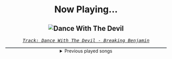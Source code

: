 <div align="center"> 
<h1>Now Playing...</h1>

![Dance With The Devil](https://i.scdn.co/image/ab67616d00001e027a3d77a6bd0814a5998f7749)
--
_<samp><a href="https://open.spotify.com/track/10ASBwZsp7oUUDsJEYz3uS">Track: Dance With The Devil - Breaking Benjamin</a></samp>_

<div style="border: 1px #4B5054 solid"></div>
<details>
  <summary>
    Previous played songs
  </summary>
  <table>
    <thead>
      <tr>
        <th>
          Artist
        </th>
        <th>
          Song
        </th>
        <th>
          Link
        </th>
      </tr>
    </thead>
    <tbody>
      <tr><td>Breaking Benjamin</td><td>Dance With The Devil</td><td><a href="https://open.spotify.com/track/10ASBwZsp7oUUDsJEYz3uS">https://open.spotify.com/track/10ASBwZsp7oUUDsJEYz3uS</a></td></tr><tr><td>Breaking Benjamin</td><td>Until The End</td><td><a href="https://open.spotify.com/track/0ZEeEZnZ496lE6kN7bmSrp">https://open.spotify.com/track/0ZEeEZnZ496lE6kN7bmSrp</a></td></tr><tr><td>Breaking Benjamin</td><td>Evil Angel</td><td><a href="https://open.spotify.com/track/6HDBZFpozQsnYZ88ic250y">https://open.spotify.com/track/6HDBZFpozQsnYZ88ic250y</a></td></tr><tr><td>Breaking Benjamin</td><td>You</td><td><a href="https://open.spotify.com/track/5MNxNuo0XSHx7MPXbsR57W">https://open.spotify.com/track/5MNxNuo0XSHx7MPXbsR57W</a></td></tr><tr><td>Breaking Benjamin</td><td>Breath</td><td><a href="https://open.spotify.com/track/59TLlOD6sH4cCTSF6ITRkA">https://open.spotify.com/track/59TLlOD6sH4cCTSF6ITRkA</a></td></tr><tr><td>Breaking Benjamin</td><td>The Diary of Jane - Single Version</td><td><a href="https://open.spotify.com/track/5pvJ59i7JxylN8VB24xdMs">https://open.spotify.com/track/5pvJ59i7JxylN8VB24xdMs</a></td></tr><tr><td>Breaking Benjamin</td><td>Without You</td><td><a href="https://open.spotify.com/track/5r95yxmemjPfVSjCoSeAP4">https://open.spotify.com/track/5r95yxmemjPfVSjCoSeAP4</a></td></tr><tr><td>Breaking Benjamin</td><td>Into The Nothing</td><td><a href="https://open.spotify.com/track/0slW7U1gWpQ9Dx2vWWp2ga">https://open.spotify.com/track/0slW7U1gWpQ9Dx2vWWp2ga</a></td></tr><tr><td>Breaking Benjamin</td><td>Dear Agony</td><td><a href="https://open.spotify.com/track/0c3fJd2HRi6uHWgTljIae5">https://open.spotify.com/track/0c3fJd2HRi6uHWgTljIae5</a></td></tr><tr><td>Breaking Benjamin</td><td>Lights Out</td><td><a href="https://open.spotify.com/track/5aBknBm85rJp8fSWu2koV2">https://open.spotify.com/track/5aBknBm85rJp8fSWu2koV2</a></td></tr><tr><td>Breaking Benjamin</td><td>Anthem Of The Angels</td><td><a href="https://open.spotify.com/track/0qmmx55Ei3i75ViWcY6mEp">https://open.spotify.com/track/0qmmx55Ei3i75ViWcY6mEp</a></td></tr><tr><td>Breaking Benjamin</td><td>What Lies Beneath</td><td><a href="https://open.spotify.com/track/2DezzC1osZwVm3lxIRlrCe">https://open.spotify.com/track/2DezzC1osZwVm3lxIRlrCe</a></td></tr><tr><td>Breaking Benjamin</td><td>Hopeless</td><td><a href="https://open.spotify.com/track/2c2UTSuyPbEmxWyTOMwjON">https://open.spotify.com/track/2c2UTSuyPbEmxWyTOMwjON</a></td></tr><tr><td>Breaking Benjamin</td><td>Give Me A Sign</td><td><a href="https://open.spotify.com/track/6BWrIaoodtt7EX6kToWZw0">https://open.spotify.com/track/6BWrIaoodtt7EX6kToWZw0</a></td></tr><tr><td>Breaking Benjamin</td><td>Crawl</td><td><a href="https://open.spotify.com/track/2G1xOn9PhRgi63XWp2ToZx">https://open.spotify.com/track/2G1xOn9PhRgi63XWp2ToZx</a></td></tr><tr><td>Breaking Benjamin</td><td>I Will Not Bow</td><td><a href="https://open.spotify.com/track/2yXyz4NLTZx9CLdXfLTp5E">https://open.spotify.com/track/2yXyz4NLTZx9CLdXfLTp5E</a></td></tr><tr><td>Breaking Benjamin</td><td>Fade Away</td><td><a href="https://open.spotify.com/track/6PkquTvmXuL0BuHqC0nZEB">https://open.spotify.com/track/6PkquTvmXuL0BuHqC0nZEB</a></td></tr><tr><td>Escape the Fate</td><td>Forgive Me</td><td><a href="https://open.spotify.com/track/66R5CkjzTS8mWYkaZJGdyX">https://open.spotify.com/track/66R5CkjzTS8mWYkaZJGdyX</a></td></tr><tr><td>Escape the Fate</td><td>Forgive Me</td><td><a href="https://open.spotify.com/track/66R5CkjzTS8mWYkaZJGdyX">https://open.spotify.com/track/66R5CkjzTS8mWYkaZJGdyX</a></td></tr><tr><td>Escape the Fate</td><td>Forgive Me</td><td><a href="https://open.spotify.com/track/66R5CkjzTS8mWYkaZJGdyX">https://open.spotify.com/track/66R5CkjzTS8mWYkaZJGdyX</a></td></tr>
    </tbody>
  </table>
</details>

</div>
